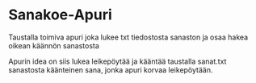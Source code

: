 # Sanakoe-Apuri

Taustalla toimiva apuri joka lukee txt tiedostosta sanaston ja osaa hakea oikean käännön sanastosta

Apurin idea on siis lukea leikepöytää ja kääntää taustalla sanat.txt sanastosta käänteinen sana, jonka apuri korvaa leikepöytään.

